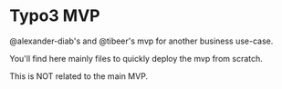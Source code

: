 # Typo3 MVP

@alexander-diab's and @tibeer's mvp for another business use-case.

You'll find here mainly files to quickly deploy the mvp from scratch.

This is NOT related to the main MVP.
